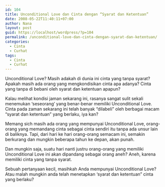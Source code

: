 ```yaml
---
id: 104
title: Unconditional Love dan Cinta dengan “Syarat dan Ketentuan”
date: 2008-05-22T11:40:11+07:00
author: Nana
layout: post
guid: https://localhost/wordpress/?p=104
permalink: /unconditional-love-dan-cinta-dengan-syarat-dan-ketentuan/
categories:
  - Cinta
  - Curhat
tags:
  - Cinta
  - Curhat
---
```

Unconditional Love? Masih adakah di dunia ini cinta yang tanpa syarat? Apakah masih ada orang yang mengkondisikan cinta apa adanya? Cinta yang tanpa di bebani oleh syarat dan ketentuan apapun?

Kalau melihat kondisi jaman sekarang ini, rasanya sangat sulit sekali menemukan ‘seseorang’ yang benar-benar memiliki Unconditional Love. Cinta pada zaman sekarang ini telah banyak “dilabeli” oleh berbagai macam “syarat dan ketentuan” yang berlaku, iya kan?

Memang sich masih ada orang yang mempunyai Unconditional Love, orang-orang yang memandang cinta sebagai cinta sendiri itu tanpa ada unsur lain di baliknya. Tapi, dari hari ke hari orang-orang semacam ini, semakin berkurang dan mungkin beberapa tahun ke depan, akan punah.

Dan mungkin saja, suatu hari nanti justru orang-orang yang memiliki Unconditional Love ini akan dipandang sebagai orang aneh? Aneh, karena memiliki cinta yang tanpa syarat.

Sebuah pertanyaan kecil, masihkah Anda mempunyai Unconditional Love? Atau malah mungkin anda telah menetapkan ‘syarat dan ketentuan” cinta yang berlaku?